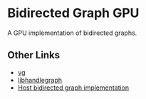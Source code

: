 # Bidirected Graph GPU
A GPU implementation of bidirected graphs.

## Other Links
- [vg](https://github.com/vgteam/vg)
- [libhandlegraph](https://github.com/vgteam/libhandlegraph)
- [Host bidirected graph implementation](https://github.com/Clew27/VG-Bundle-Algorithm-Prototyping/)
